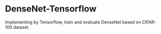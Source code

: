 # DenseNet-Tensorflow
Implementing by Tensorflow, train and evaluate DenseNet based on CIFAR-100 dataset. 
